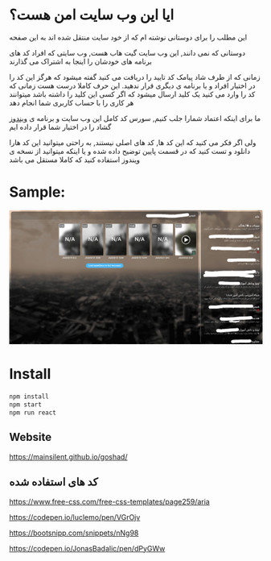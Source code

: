 # ایا این وب سایت امن هست؟
این مطلب را برای دوستانی نوشته ام که از خود سایت منتقل شده اند به این صفحه

دوستانی که نمی دانند, این وب سایت گیت هاب هست, وب سایتی که افراد کد های برنامه های خودشان را اینجا به اشتراک می گذارند

زمانی که از طرف شاد پیامک کد تایید را دریافت می کنید گفته میشود که هرگز این کد را در اختیار افراد و یا برنامه ی دیگری قرار ندهید. این حرف کاملا درست هست زمانی که کد را وارد می کنید یک کلید ارسال میشود که اگر کسی این کلید را داشته باشد میتوانند هر کاری را با حساب کاربری شما انجام دهد

ما برای اینکه اعتماد شمارا جلب کنیم, سورس کد کامل این وب سایت و برنامه ی [ویندوز](https://github.com/MainSilent/Go_Shad) گشاد را در اختیار شما قرار داده ایم

ولی اگر فکر می کنید که این کد ها, کد های اصلی نیستند, به راحتی میتوانید این کد هارا دانلود و تست کنید که در قسمت پایین توضیح داده شده و یا اینکه میتوانید از نسخه ی ویندوز استفاده کنید که کاملا مستقل می باشد

# Sample:

![نمونه](https://raw.githubusercontent.com/MainSilent/goshad/master/images/sample.png)

# Install

```
npm install
npm start
npm run react
```

## Website

https://mainsilent.github.io/goshad/

## کد های استفاده شده
https://www.free-css.com/free-css-templates/page259/aria

https://codepen.io/luclemo/pen/VGrOjv

https://bootsnipp.com/snippets/nNg98

https://codepen.io/JonasBadalic/pen/dPyGWw
